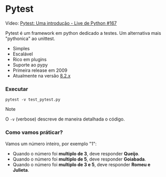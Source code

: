 # Pytest 

Video: [Pytest: Uma introdução - Live de Python #167](https://www.youtube.com/live/MjQCvJmc31A?si=eTIffGkhbUP1Pi82)

Pytest é um framework em python dedicado a testes. Um alternativa mais "pythonica" ao unittest.

- Simples
- Escalável
- Rico em plugins
- Suporte ao pypy
- Primeira release em 2009
- Atualmente na versão [8.2.x](https://docs.pytest.org/en/8.2.x/)

### Executar

```
pytest -v test_pytest.py
```
> [!NOTE]
> O `-v` (verbose) descreve de maneira detalhada o código.

### Como vamos práticar?

Vamos um número inteiro, por exemplo "1":

- Quando o número foi **multiplo de 3**, deve responder **Queijo**. 
- Quando o número foi **multiplo de 5**, deve responder **Goiabada**.
- Quando o número foi **multiplo de 3 e 5**, deve responder **Romeu e Julieta**.
